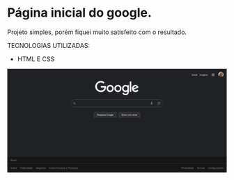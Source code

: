 # Página inicial do google.
Projeto simples, porém fiquei muito satisfeito com o resultado.

TECNOLOGIAS UTILIZADAS:
- HTML E CSS

![image](https://github.com/Thiagobarroso/google/blob/main/img/screencapture-127-0-0-1-5501-index-html-2023-09-23-14_56_18.png)
